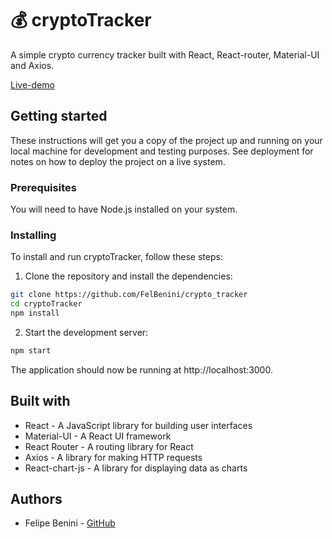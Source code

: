 # 💰 cryptoTracker

A simple crypto currency tracker built with React, React-router, Material-UI and Axios.

[Live-demo](https://crypto-tracker-fb.vercel.app/)

## Getting started

These instructions will get you a copy of the project up and running on your local machine for development and testing purposes. See deployment for notes on how to deploy the project on a live system.

### Prerequisites

You will need to have Node.js installed on your system.

### Installing

To install and run cryptoTracker, follow these steps:

1. Clone the repository and install the dependencies:

```bash
git clone https://github.com/FelBenini/crypto_tracker
cd cryptoTracker
npm install
```

2. Start the development server:

```bash
npm start
```

The application should now be running at http://localhost:3000.

## Built with

- React - A JavaScript library for building user interfaces
- Material-UI - A React UI framework
- React Router - A routing library for React
- Axios - A library for making HTTP requests
- React-chart-js - A library for displaying data as charts

## Authors 

- Felipe Benini - [GitHub](https://github.com/FelBenini)
